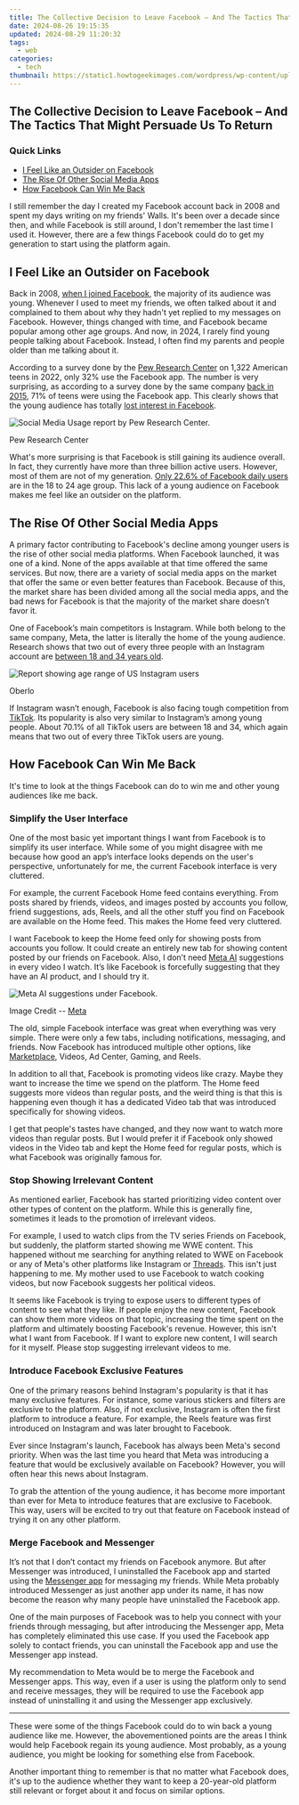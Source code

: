 ```yaml
---
title: The Collective Decision to Leave Facebook – And The Tactics That Might Persuade Us To Return
date: 2024-08-26 19:15:35
updated: 2024-08-29 11:20:32
tags:
  - web
categories:
  - tech
thumbnail: https://static1.howtogeekimages.com/wordpress/wp-content/uploads/2024/08/hands-coming-out-of-a-phone-screen-throwing-facebook-into-the-trash-with-several-x-icons-around.jpg
---
```


## The Collective Decision to Leave Facebook – And The Tactics That Might Persuade Us To Return

### Quick Links

* [I Feel Like an Outsider on Facebook](https://blog-min.techidaily.com/how-to-restore-missing-music-files-from-motorola-moto-g34-5g-by-fonelab-android-recover-music/)
* [The Rise Of Other Social Media Apps](https://youtube-videos.techidaily.com/maximizing-channel-visibility-banner-size-and-art-dimensions-explained/)
* [How Facebook Can Win Me Back](https://techidaily.com/simple-ways-to-get-lost-music-back-from-vivo-v29e-by-fonelab-android-recover-music/)

 I still remember the day I created my Facebook account back in 2008 and spent my days writing on my friends' Walls. It's been over a decade since then, and while Facebook is still around, I don't remember the last time I used it. However, there are a few things Facebook could do to get my generation to start using the platform again.

##  I Feel Like an Outsider on Facebook

 Back in 2008, [when I joined Facebook](https://iphone-transfer.techidaily.com/how-to-transfer-everything-from-apple-iphone-6-to-iphone-drfone-by-drfone-transfer-from-ios/), the majority of its audience was young. Whenever I used to meet my friends, we often talked about it and complained to them about why they hadn't yet replied to my messages on Facebook. However, things changed with time, and Facebook became popular among other age groups. And now, in 2024, I rarely find young people talking about Facebook. Instead, I often find my parents and people older than me talking about it.

 According to a survey done by the [Pew Research Center](https://www.pewresearch.org/internet/2022/08/10/teens-social-media-and-technology-2022/) on 1,322 American teens in 2022, only 32% use the Facebook app. The number is very surprising, as according to a survey done by the same company [back in 2015](https://www.pewresearch.org/internet/2015/04/09/teens-social-media-technology-2015/), 71% of teens were using the Facebook app. This clearly shows that the young audience has totally [lost interest in Facebook](https://blog-min.techidaily.com/how-to-put-iphone-6-or-ipad-on-recovery-mode-step-by-step-tutorial-stellar-by-stellar-data-recovery-ios-iphone-data-recovery/).

![Social Media Usage report by Pew Research Center.](https://static1.howtogeekimages.com/wordpress/wp-content/uploads/2024/08/social-media-usage-report.jpg) 

Pew Research Center

 What's more surprising is that Facebook is still gaining its audience overall. In fact, they currently have more than three billion active users. However, most of them are not of my generation. [Only 22.6% of Facebook daily users](https://www.oberlo.com/statistics/facebook-age-demographics) are in the 18 to 24 age group. This lack of a young audience on Facebook makes me feel like an outsider on the platform.

##  The Rise Of Other Social Media Apps

 A primary factor contributing to Facebook's decline among younger users is the rise of other social media platforms. When Facebook launched, it was one of a kind. None of the apps available at that time offered the same services. But now, there are a variety of social media apps on the market that offer the same or even better features than Facebook. Because of this, the market share has been divided among all the social media apps, and the bad news for Facebook is that the majority of the market share doesn’t favor it.

 One of Facebook’s main competitors is Instagram. While both belong to the same company, Meta, the latter is literally the home of the young audience. Research shows that two out of every three people with an Instagram account are [between 18 and 34 years old](https://www.oberlo.com/statistics/instagram-age-demographics).

![Report showing age range of US Instagram users](https://static1.howtogeekimages.com/wordpress/wp-content/uploads/2024/08/age-range-of-us-instagram-users.jpg) 

Oberlo

 If Instagram wasn’t enough, Facebook is also facing tough competition from [TikTok](https://some-tips.techidaily.com/in-2024-joint-ventures-in-content-creation-for-youtube-audiences/). Its popularity is also very similar to Instagram’s among young people. About 70.1% of all TikTok users are between 18 and 34, which again means that two out of every three TikTok users are young.

##  How Facebook Can Win Me Back

 It's time to look at the things Facebook can do to win me and other young audiences like me back.

###  Simplify the User Interface

 One of the most basic yet important things I want from Facebook is to simplify its user interface. While some of you might disagree with me because how good an app’s interface looks depends on the user's perspective, unfortunately for me, the current Facebook interface is very cluttered.

 For example, the current Facebook Home feed contains everything. From posts shared by friends, videos, and images posted by accounts you follow, friend suggestions, ads, Reels, and all the other stuff you find on Facebook are available on the Home feed. This makes the Home feed very cluttered.

 I want Facebook to keep the Home feed only for showing posts from accounts you follow. It could create an entirely new tab for showing content posted by our friends on Facebook. Also, I don’t need [Meta AI](https://youtube-stream.techidaily.com/2024-approved-getting-the-most-out-of-live-sports-on-youtube-tv/) suggestions in every video I watch. It’s like Facebook is forcefully suggesting that they have an AI product, and I should try it.

![Meta AI suggestions under Facebook.](https://static1.howtogeekimages.com/wordpress/wp-content/uploads/2024/08/meta-ai-suggestions-under-facebook.jpg) 

Image Credit -- [Meta](https://about.fb.com/news/2024/04/meta-ai-assistant-built-with-llama-3/)

 The old, simple Facebook interface was great when everything was very simple. There were only a few tabs, including notifications, messaging, and friends. Now Facebook has introduced multiple other options, like [Marketplace](https://extra-guidance.techidaily.com/masterful-marketing-essential-expressions-for-professionals-for-2024/), Videos, Ad Center, Gaming, and Reels.

 In addition to all that, Facebook is promoting videos like crazy. Maybe they want to increase the time we spend on the platform. The Home feed suggests more videos than regular posts, and the weird thing is that this is happening even though it has a dedicated Video tab that was introduced specifically for showing videos.

 I get that people's tastes have changed, and they now want to watch more videos than regular posts. But I would prefer it if Facebook only showed videos in the Video tab and kept the Home feed for regular posts, which is what Facebook was originally famous for.

###  Stop Showing Irrelevant Content

 As mentioned earlier, Facebook has started prioritizing video content over other types of content on the platform. While this is generally fine, sometimes it leads to the promotion of irrelevant videos.

 For example, I used to watch clips from the TV series Friends on Facebook, but suddenly, the platform started showing me WWE content. This happened without me searching for anything related to WWE on Facebook or any of Meta's other platforms like Instagram or [Threads](https://tech-haven.techidaily.com/how-many-characters-can-you-enter-into-chatgpt-and-what-are-the-workarounds/). This isn't just happening to me. My mother used to use Facebook to watch cooking videos, but now Facebook suggests her political videos.

 It seems like Facebook is trying to expose users to different types of content to see what they like. If people enjoy the new content, Facebook can show them more videos on that topic, increasing the time spent on the platform and ultimately boosting Facebook's revenue. However, this isn't what I want from Facebook. If I want to explore new content, I will search for it myself. Please stop suggesting irrelevant videos to me.

###  Introduce Facebook Exclusive Features

 One of the primary reasons behind Instagram's popularity is that it has many exclusive features. For instance, some various stickers and filters are exclusive to the platform. Also, if not exclusive, Instagram is often the first platform to introduce a feature. For example, the Reels feature was first introduced on Instagram and was later brought to Facebook.

 Ever since Instagram's launch, Facebook has always been Meta's second priority. When was the last time you heard that Meta was introducing a feature that would be exclusively available on Facebook? However, you will often hear this news about Instagram.

 To grab the attention of the young audience, it has become more important than ever for Meta to introduce features that are exclusive to Facebook. This way, users will be excited to try out that feature on Facebook instead of trying it on any other platform.

###  Merge Facebook and Messenger

 It’s not that I don’t contact my friends on Facebook anymore. But after Messenger was introduced, I uninstalled the Facebook app and started using the [Messenger app](https://www.anrdoezrs.net/links/3607085/type/dlg/sid/UUhtgUeUpU2004673/https://play.google.com/store/apps/details?id=com.facebook.orca&hl=en%5FUS) for messaging my friends. While Meta probably introduced Messenger as just another app under its name, it has now become the reason why many people have uninstalled the Facebook app.

 One of the main purposes of Facebook was to help you connect with your friends through messaging, but after introducing the Messenger app, Meta has completely eliminated this use case. If you used the Facebook app solely to contact friends, you can uninstall the Facebook app and use the Messenger app instead.

 My recommendation to Meta would be to merge the Facebook and Messenger apps. This way, even if a user is using the platform only to send and receive messages, they will be required to use the Facebook app instead of uninstalling it and using the Messenger app exclusively.

---

 These were some of the things Facebook could do to win back a young audience like me. However, the abovementioned points are the areas I think would help Facebook regain its young audience. Most probably, as a young audience, you might be looking for something else from Facebook.

 Another important thing to remember is that no matter what Facebook does, it's up to the audience whether they want to keep a 20-year-old platform still relevant or forget about it and focus on similar options.

<ins class="adsbygoogle"
     style="display:block"
     data-ad-format="autorelaxed"
     data-ad-client="ca-pub-7571918770474297"
     data-ad-slot="1223367746"></ins>



<ins class="adsbygoogle"
     style="display:block"
     data-ad-client="ca-pub-7571918770474297"
     data-ad-slot="8358498916"
     data-ad-format="auto"
     data-full-width-responsive="true"></ins>

